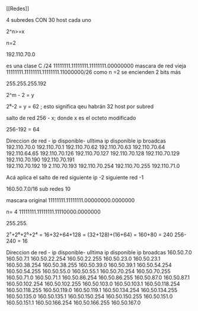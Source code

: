 [[Redes]]

4 subredes CON 30 host cada uno

2^n>=x

n=2

192.110.70.0

es una clase C /24
11111111.11111111.11111111.00000000 mascara de red vieja
11111111.11111111.11111111.11000000/26 como n  =2 se encienden 2 bits más

255.255.255.192

2^m - 2 = y 

2⁶-2 = y = 62 ; esto significa qeu habrán 32 host por subred

salto de red 256 - x; donde x es el octeto modificado

256-192 = 64

Direccion de red         -       ip disponible-    ulltima ip disponible     ip broadcas
192.110.70.0                           192.110.70.1          192.110.70.62           192.110.70.63
192.110.70.64                        192.110.64.65       192.110.70.126          192.110.70.127
192.110.70.128                       192.110.70.129      192.110.70.190          192.110.70.191      
192.110.70.192                       19 2.110.70.193      192.110.70.254          192.110.70.255
192.110.71.0                       


Acá aplica el salto de red                                    siguiente ip -2      siguiente red -1

160.50.7.0/16
sub redes 10

mascara original 
11111111.11111111.00000000.0000000

n= 4
11111111.11111111.11110000.0000000

255.255.

2⁷+2⁶+2⁵+2⁴ = 16+32+64+128 = (32+128)+(16+64) = 160+80 = 240
256-240 = 16 


Direccion de red         -       ip disponible-    ulltima ip disponible     ip broadcas
160.50.7.0                             160.50.7.1              160.50.22.254           160.50.22.255
160.50.23.0                           160.50.23.1           160.50.38.254           160.50.38.255
160.50.39.0                           160.50.39.1           160.50.54.254           160.50.54.255
160.50.55.0                           160.50.55.1           160.50.70.254            160.50.70.255
160.50.71.0                           160.50.71.1             160.50.86.254          160.50.86.255
160.50.87.0                            160.50.87.1            160.50.102.254          160.50.102.255
160.50.103.0                          160.50.103.1           160.50.118.254         160.50.118.255
160.50.119.0                          160.50.119.1           160.50.134.254         160.50.134.255
160.50.135.0                          160.50.135.1          160.50.150.254           160.50.150.255
160.50.151.0                           160.50.151.1           160.50.166.254           160.50.166.255
160.50.167.0                           